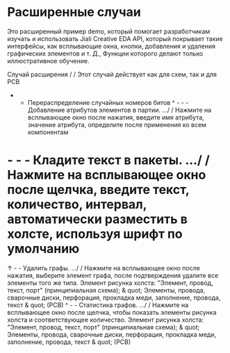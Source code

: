 # Расширенные случаи

Это расширенный пример demo, который помогает разработчикам изучать и использовать Jiali Creative EDA API, который покрывает такие интерфейсы, как всплывающие окна, кнопки, добавления и удаления графических элементов и т. Д., Функции которого делают только иллюстративное обучение.

Случай расширения / / Этот случай действует как для схем, так и для PCB
* - Перераспределение случайных номеров битов
^ - - - Добавление атрибутов элементов в партии. .../ / Нажмите на всплывающее окно после нажатия, введите имя атрибута, значение атрибута, определите после применения ко всем компонентам
# - - - Кладите текст в пакеты. .../ / Нажмите на всплывающее окно после щелчка, введите текст, количество, интервал, автоматически разместить в холсте, используя шрифт по умолчанию
↑ - - Удалить графы. .../ / Нажмите на всплывающее окно после нажатия, выберите элемент графа, после подтверждения удалите все элементы того же типа. Элемент рисунка холста: "Элемент, провод, текст, порт" (принципиальная схема); & quot; Элементы, провода, сварочные диски, перфорация, прокладка меди, заполнение, провода, текст & quot; (PCB)
^ - - Статистика графов. .../ / Нажмите на всплывающее окно после щелчка, чтобы показать элементы рисунка холста и соответствующее количество. Элемент рисунка холста: "Элемент, провод, текст, порт" (принципиальная схема); & quot; Элементы, провода, сварочные диски, перфорация, прокладка меди, заполнение, провода, текст & quot; (PCB)

